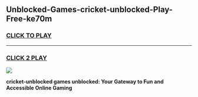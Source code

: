 
## Unblocked-Games-cricket-unblocked-Play-Free-ke70m
<h3>
<a href="https://premium76.site?title=cricket-unblocked&ref=23A">CLICK TO PLAY</a></h3>
<hr>

<h3>
<a href="https://premium76.site?title=cricket-unblocked&ref=23A">CLICK 2 PLAY</a>
  
</h3>

<a href="https://premium76.site?title=cricket-unblocked&ref=23A"><img src="https://clearcache.store/games.png"></a>


**cricket-unblocked games unblocked: Your Gateway to Fun and Accessible Online Gaming**
